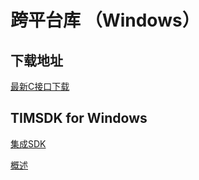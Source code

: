 # 跨平台库 （Windows）

## 下载地址

[最新C接口下载](https://im.sdk.cloud.tencent.cn/download/plus/5.8.1672/cross_platform/ImSDK_Windows_C_5.8.1672.zip)

## TIMSDK for Windows

[集成SDK](https://cloud.tencent.com/document/product/269/33489)

[概述](https://cloud.tencent.com/document/product/269/33490)

